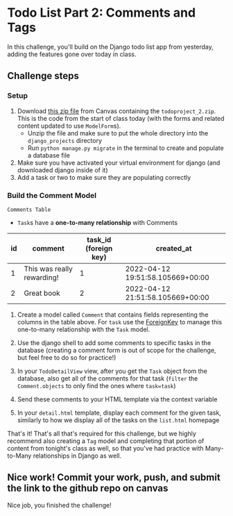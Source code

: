 # Todo List Part 2: Comments and Tags

In this challenge, you'll build on the Django todo list app from yesterday, adding the features gone over today in class.

## Challenge steps

### Setup

1. Download [this zip file](https://courseworks2.columbia.edu/courses/152667/files/folder/django_templates?preview=14099081) from Canvas containing the `todoproject_2.zip`. This is the code from the start of class today (with the forms and related content updated to use `ModelForm`s).
    - Unzip the file and make sure to put the whole directory into the `django_projects` directory
    - Run `python manage.py migrate` in the terminal to create and populate a database file
2. Make sure you have activated your virtual environment for django (and downloaded django inside of it)
3. Add a task or two to make sure they are populating correctly

### Build the Comment Model


`Comments Table`

-   `Task`s have a **one-to-many relationship** with Comments

| id | comment                        | task_id (foreign key) | created_at                       |
| -- | ------------------------------ | --------------------- | -------------------------------- |
| 1  | This was really rewarding!     | 1                     | 2022-04-12 19:51:58.105669+00:00 |
| 2  | Great book                     | 2                     | 2022-04-12 21:51:58.105669+00:00 |

1. Create a model called `Comment` that contains fields representing the columns in the table above. For `task` use the [ForeignKey](https://docs.djangoproject.com/en/3.2/topics/db/examples/many_to_one/) to manage this one-to-many relationship with the `Task` model.

2. Use the django shell to add some comments to specific tasks in the database (creating a comment form is out of scope for the challenge, but feel free to do so for practice!)
3. In your `TodoDetailView` view, after you get the `Task` object from the database, also get all of the comments for that task (`filter` the `Comment.objects` to only find the ones where `task=task`)
4. Send these comments to your HTML template via the context variable
5. In your `detail.html` template, display each comment for the given task, similarly to how we display all of the tasks on the `list.html` homepage


That's it! That's all that's required for this challenge, but we highly recommend also creating a `Tag` model and completing that portion of content from tonight's class as well, so that you've had practice with Many-to-Many relationships in Django as well.

## Nice work! Commit your work, push, and submit the link to the github repo on canvas

Nice job, you finished the challenge!